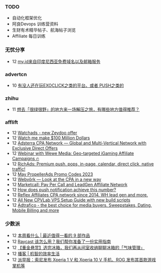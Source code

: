 ### TODO
-  自动化框架优化
-  阿良Devops 训练营资料
-  生财有术精华帖子、航海帖子浏览
-  Affiliate 每日训练

### 无忧分享
<!-- ruyo:START -->
-  12 [my.id来自印度尼西亚免费域名以及邮箱服务](https://51.ruyo.net/18376.html)<!-- ruyo:END -->

### advertcn
<!-- advertcn:START -->
-  10 [有没人还在玩EXOCLICK之类的平台。或者 PUSH之类的](https://www.advertcn.com/forum.php?mod=viewthread&tid=110322)<!-- advertcn:END -->

### zhihu
<!-- zhihu:START -->
-  11 [想去「很绿很野」的地方来一场解压之旅，有哪些地方值得推荐？](http://www.zhihu.com/question/599400298/answer/3022509421?utm_campaign=rss&utm_medium=rss&utm_source=rss&utm_content=title)<!-- zhihu:END -->

### afflift
<!-- afflift:START -->
-  12 [Watchads - new Zeydoo offer](https://afflift.com/f/threads/watchads-new-zeydoo-offer.10919/)
-  12 [Watch me make $100 Million Dollars](https://afflift.com/f/threads/watch-me-make-100-million-dollars.10915/)
-  12 [Adsterra CPA Network — Global and Multi-Vertical Network with Exclusive Direct Offers](https://afflift.com/f/threads/adsterra-cpa-network-%E2%80%94-global-and-multi-vertical-network-with-exclusive-direct-offers.10001/)
-  12 [Webinar with Wewe Media: Geo-targeted iGaming Affiliate Campaigns 🔥](https://afflift.com/f/threads/webinar-with-wewe-media-geo-targeted-igaming-affiliate-campaigns-%F0%9F%94%A5.10926/)
-  12 [RichAds: Premium push, pops, in-page, calendar, direct click, native traffic!](https://afflift.com/f/threads/richads-premium-push-pops-in-page-calendar-direct-click-native-traffic.991/)
-  12 [May PropellerAds Promo Codes 2023](https://afflift.com/f/threads/may-propellerads-promo-codes-2023.10871/)
-  12 [Webvõrk — Look at the CPA in a new way](https://afflift.com/f/threads/webv%C3%B5rk-%E2%80%94-look-at-the-cpa-in-a-new-way.2820/)
-  12 [Marketcall: Pay Per Call and LeadGen Affiliate Network](https://afflift.com/f/threads/marketcall-pay-per-call-and-leadgen-affiliate-network.5645/)
-  12 [How does push notification achieve this number?](https://afflift.com/f/threads/how-does-push-notification-achieve-this-number.10924/)
-  12 [Reflex Affiliates CPA network since 2014. WH lead gen and more.](https://afflift.com/f/threads/reflex-affiliates-cpa-network-since-2014-wh-lead-gen-and-more.7190/)
-  12 [All New CPVLab VPS Setup Guide with new build scripts](https://afflift.com/f/threads/all-new-cpvlab-vps-setup-guide-with-new-build-scripts.10699/)
-  12 [Adtrafico - the best choice for media buyers. Sweepstakes, Dating, Mobile Billing and more](https://afflift.com/f/threads/adtrafico-the-best-choice-for-media-buyers-sweepstakes-dating-mobile-billing-and-more.4312/)<!-- afflift:END -->

### 少数派
<!-- sspai:START -->
-  12 [本周看什么 | 最近值得一看的 9 部作品](https://sspai.com/post/79774)
-  12 [Raycast 该怎么用？我们帮你准备了一份实用指南](https://sspai.com/post/79769)
-  12 [【重金悬赏】选完冰箱，我们再从间室收纳聊聊冰箱的「气味管理」](https://sspai.com/post/65742)
-  12 [播客 | 机智的效率生活](https://sspai.com/post/79756)
-  12 [派早报：索尼发布 Xperia 1 V 和 Xperia 10 V 手机、ROG 发布其首款游戏掌机等](https://sspai.com/post/79764)<!-- sspai:END -->
